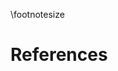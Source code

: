 \footnotesize

<!-- 
Do not edit this page.

References are automatically generated from the BibTex file (References.bib)

...which you should create using your reference manager.
-->

# References
